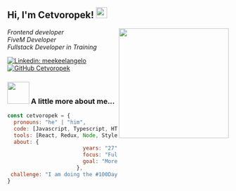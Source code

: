 <h2> Hi, I'm Cetvoropek! <img src="https://i.giphy.com/media/v1.Y2lkPTc5MGI3NjExdjhseXlzYXJ1d21ybGpueTN5ZmRxMWM2Z2R2end4eDE1a2ZvbTR3cyZlcD12MV9pbnRlcm5hbF9naWZfYnlfaWQmY3Q9Zw/bGgsc5mWoryfgKBx1u/giphy.gif" height="25" width="25"></h2>
<img align='right' src="https://i.giphy.com/media/v1.Y2lkPTc5MGI3NjExOHJjcGVicWRxM3VzcHFsdms1cmQ0aXk4cGVtNTk0emI0ZWY5aWEzZSZlcD12MV9pbnRlcm5hbF9naWZfYnlfaWQmY3Q9Zw/gpF1hNYWOFvLa/giphy.gif" width="250">
<p><em>Frontend developer </br>FiveM Developer </br> Fullstack Developer in Training 
</em></p>

[![Linkedin: meekeelangelo](https://img.shields.io/badge/-cetvoropek-blue?style=flat-square&logo=Linkedin&logoColor=white&link=https://www.linkedin.com/in/meekeelangelo/)](https://www.linkedin.com/in/meekeelangelo/)
[![GitHub Cetvoropek](https://img.shields.io/github/followers/cetvoropek?label=follow&style=social)](https://github.com/cetvoropek)


### <img src="https://i.giphy.com/media/v1.Y2lkPTc5MGI3NjExemVneDI2MGRxaXcxaWRqaHM2ZjAxbW8xa3RsMWZreXZ5OTE2M2E4aCZlcD12MV9pbnRlcm5hbF9naWZfYnlfaWQmY3Q9Zw/JqmupuTVZYaQX5s094/giphy.gif" width="50"> A little more about me...  

```javascript
const cetvoropek = {
  pronouns: "he" | "him",
  code: [Javascript, Typescript, HTML, CSS, LUA, Java],
  tools: [React, Redux, Node, Styled-Components, Docker],
  about: {
                        years: "27",
                        focus: "Fullstack",
                        goal: "More Experience"
                      },
 challenge: "I am doing the #100DaysOfCode challenge focused on react and typescript"
}
